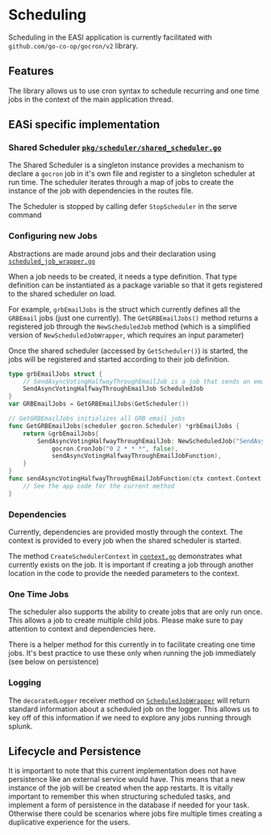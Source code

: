 # Scheduling

Scheduling in the EASI application is currently facilitated with `github.com/go-co-op/gocron/v2` library.

## Features

The library allows us to use cron syntax to schedule recurring and one time jobs in the context of the main application thread.

## EASi specific implementation

### Shared Scheduler [`pkg/scheduler/shared_scheduler.go`](shared_scheduler.go)

The Shared Scheduler is a singleton instance provides a mechanism to declare a `gocron` job in it's own file and register to a singleton scheduler at run time. The scheduler iterates through a map of jobs to create the instance of the job with dependencies in the routes file. 

The Scheduler is stopped by calling defer `StopScheduler` in the serve command

### Configuring new Jobs

Abstractions are made around jobs and their declaration using [`scheduled_job_wrapper.go`](scheduled_job_wrapper.go)

When a job needs to be created, it needs a type definition. That type definition can be instantiated as a package variable so that it gets registered to the shared scheduler on load.

 For example, `grbEmailJobs` is the struct which currently defines all the `GRBEmail` jobs (just one currently). The `GetGRBEmailJobs()` method returns a registered job through the `NewScheduledJob` method (which is a simplified version of `NewScheduledJobWrapper`, which requires an input parameter)

 Once the shared scheduler (accessed by `GetScheduler()`) is started, the jobs will be registered and started according to their job definition.

``` go
type grbEmailJobs struct {
	// SendAsyncVotingHalfwayThroughEmailJob is a job that sends an email when the voting session is halfway through
	SendAsyncVotingHalfwayThroughEmailJob ScheduledJob
}
var GRBEmailJobs = GetGRBEmailJobs(GetScheduler())

// GetGRBEmailJobs initializes all GRB email jobs
func GetGRBEmailJobs(scheduler gocron.Scheduler) *grbEmailJobs {
	return &grbEmailJobs{
		SendAsyncVotingHalfwayThroughEmailJob: NewScheduledJob("SendAsyncVotingHalfwayThroughEmailJob", scheduler,
			gocron.CronJob("0 2 * * *", false),
			sendAsyncVotingHalfwayThroughEmailJobFunction),
	}
}
func sendAsyncVotingHalfwayThroughEmailJobFunction(ctx context.Context, scheduledJob *ScheduledJob) {
    // See the app code for the current method
}
```

### Dependencies

Currently, dependencies are provided mostly through the context. The context is provided to every job when the shared scheduler is started.

The method `CreateSchedulerContext` in [`context.go`](context.go) demonstrates what currently exists on the job. It is important if creating a job through another location in the code to provide the needed parameters to the context.

### One Time Jobs

The scheduler also supports the ability to create jobs that are only run once. This allows a job to create multiple child jobs. Please make sure to pay attention to context and dependencies here.

There is a helper method for this currently in  to facilitate creating one time jobs. It's best practice to use these only when running the job immediately (see below on persistence)

### Logging
The `decoratedLogger` receiver method on [`ScheduledJobWrapper`](scheduled_job_wrapper.go) will return standard information about a scheduled job on the logger. This allows us to key off of this information if we need to explore any jobs running through splunk.

## Lifecycle and Persistence

It is important to note that this current implementation does not have persistence like an external service would have. This means that a new instance of the job will be created when the app restarts. It is vitally important to remember this when structuring scheduled tasks, and implement a form of persistence in the database if needed for your task. Otherwise there could be scenarios where jobs fire multiple times creating a duplicative experience for the users.
